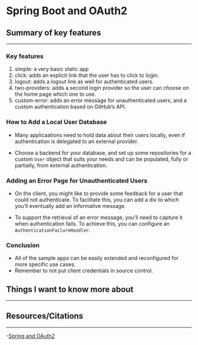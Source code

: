# Spring Boot and OAuth2


## Summary of key features
---

### Key features

1. simple: a very basic static app
2. click: adds an explicit link that the user has to click to login.
3. logout: adds a logout link as well for authenticated users.
4. two-providers: adds a second login provider so the user can choose on the home page which one to use.
5. custom-error: adds an error message for unauthenticated users, and a custom authentication based on GitHub’s API.

### How to Add a Local User Database

- Many applicaations need to hold data about their users locally, even if authentication is delegated to an external provider.

- Choose a backend for your database, and set up some repositories for a custom `User` object that suits your needs and can be populated, fully or partially, from external authentication.

### Adding an Error Page for Unauthenticated Users

- On the client, you might like to provide some feedback for a user that could not authenticate. To facilitate this, you can add a div to which you’ll eventually add an informative message.

- To support the retrieval of an error message, you’ll need to capture it when authentication fails. To achieve this, you can configure an `AuthenticationFailureHandler`.

### Conclusion

- All of the sample apps can be easily extended and reconfigured for more specific use cases.
- Remember to not put client credentials in source control.


## Things I want to know more about

---


## Resources/Citations

---

-[Spring and OAuth2](https://spring.io/guides/tutorials/spring-boot-oauth2/)
